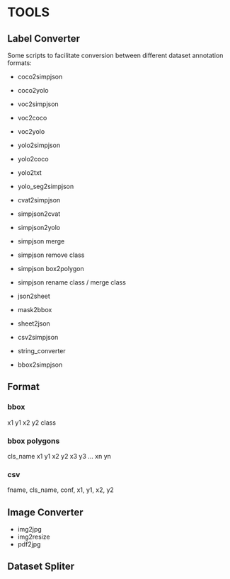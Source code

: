 # TOOLS #

## Label Converter ##
Some scripts to facilitate conversion between different dataset annotation formats:
- coco2simpjson
- coco2yolo

- voc2simpjson
- voc2coco
- voc2yolo

- yolo2simpjson
- yolo2coco
- yolo2txt
- yolo_seg2simpjson

- cvat2simpjson

- simpjson2cvat
- simpjson2yolo

- simpjson merge
- simpjson remove class
- simpjson box2polygon
- simpjson rename class / merge class

- json2sheet
- mask2bbox
- sheet2json
- csv2simpjson
- string_converter
- bbox2simpjson

## Format ##
### bbox ###
x1 y1 x2 y2 class
### bbox polygons ###
cls_name x1 y1 x2 y2 x3 y3 ... xn yn
### csv ###
fname, cls_name, conf, x1, y1, x2, y2


## Image Converter ##
- img2jpg
- img2resize
- pdf2jpg

## Dataset Spliter ##
